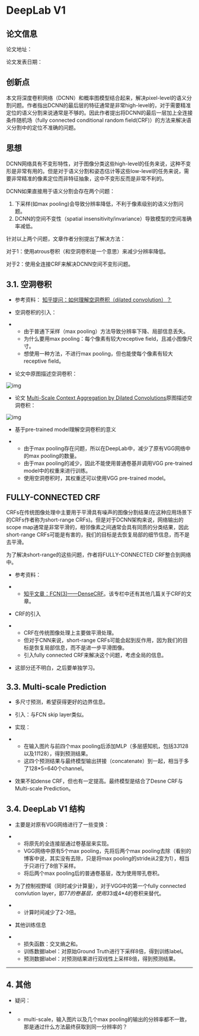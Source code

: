 # DeepLab V1

## 论文信息

论文地址：

论文发表日期：

## 创新点

本文将深度卷积网络（DCNN）和概率图模型结合起来，解决pixel-level的语义分割问题。作者指出DCNN的最后层的特征通常是非常high-level的，对于需要精准定位的语义分割来说通常是不够的。因此作者提出将DCNN的最后一层加上全连接条件随机场（fully connected conditional random field(CRF)）的方法来解决语义分割中的定位不准确的问题。



## 思想

DCNN网络具有不变形特性，对于图像分类这些high-level的任务来说，这种不变形是非常有用的。但是对于语义分割和姿态估计等这些low-level的任务来说，需要非常精准的像素定位而非特征抽象，这中不变形反而是非常不利的。

DCNN如果直接用于语义分割会存在两个问题：

1. 下采样(如max pooling)会导致分辨率降低，不利于像素级别的语义分割问题。
2. DCNN的空间不变性（spatial insensitivity/invariance）导致模型的空间准确率减低。

针对以上两个问题，文章作者分别提出了解决方法：

对于1：使用atrous卷积（和空洞卷积是一个意思）来减少分辨率降低。

对于2：使用全连接CRF来解决DCNN空间不变形问题。



## **3.1. 空洞卷积**

- 参考资料： [知乎提问：如何理解空洞卷积（dilated convolution）？](https://www.zhihu.com/question/54149221/answer/192025860)

- 空洞卷积的引入：

- - 由于普通下采样（max pooling）方法导致分辨率下降、局部信息丢失。
  - 为什么要用max pooling：每个像素有较大receptive field，且减小图像尺寸。
  - 想使用一种方法，不进行max pooling，但也能使每个像素有较大receptive field。

- 论文中原图描述空洞卷积：

![img](https://pic3.zhimg.com/80/v2-88009e435ba92c35bf291758b701cc05_hd.jpg)

- 论文 [Multi-Scale Context Aggregation by Dilated Convolutions](https://link.zhihu.com/?target=https%3A//arxiv.org/abs/1511.07122)原图描述空洞卷积：

![img](https://pic1.zhimg.com/80/v2-3c6448f83a81daaafa5c00aeff033880_hd.jpg)

- 基于pre-trained model理解空洞卷积的意义

- - 由于max pooling存在问题，所以在DeepLab中，减少了原有VGG网络中的max pooling的数量。
  - 由于max pooling的减少，因此不能使用普通卷基并调用VGG pre-trained model中的权重来进行训练。
  - 使用空洞卷积时，其权重还可以使用VGG pre-trained model。

## FULLY-CONNECTED CRF

CRFs在传统图像处理中主要用于平滑具有噪声的图像分割结果(在这种应用场景下的CRFs作者称为short-range CRFs)。但是对于DCNN架构来说，网络输出的scope map通常是非常平滑的，相邻像素之间通常会具有同质的分类结果，因此short-range CRFs可能是有害的，我们的目标是去恢复局部的细节信息，而不是去平滑。

为了解决short-range的这些问题，作者将FULLY-CONNECTED CRF整合到网络中。

- 参考资料：

- - [知乎文章：FCN(3)——DenseCRF](https://zhuanlan.zhihu.com/p/22464586)。该专栏中还有其他几篇关于CRF的文章。

- CRF的引入

- - CRF在传统图像处理上主要做平滑处理。
  - 但对于CNN来说，short-range CRFs可能会起到反作用，因为我们的目标是恢复局部信息，而不是进一步平滑图像。
  - 引入fully connected CRF来解决这个问题，考虑全局的信息。

- 这部分还不明白，之后要单独学习。

## **3.3. Multi-scale Prediction**

- 多尺寸预测，希望获得更好的边界信息。

- 引入：与FCN skip layer类似。

- 实现：

- - 在输入图片与前四个max pooling后添加MLP（多层感知机，包括3*3*128以及1*1*128），得到预测结果。
  - 这四个预测结果与最终模型输出拼接（concatenate）到一起，相当于多了128*5=640个channel。

- 效果不如dense CRF，但也有一定提高。最终模型是结合了Desne CRF与Multi-scale Prediction。

## **3.4. DeepLab V1 结构**

- 主要是对原有VGG网络进行了一些变换：

- - 将原先的全连接层通过卷基层来实现。
  - VGG网络中原有5个max pooling，先将后两个max pooling去除（看别的博客中说，其实没有去除，只是将max pooling的stride从2变为1），相当于只进行了8倍下采样。
  - 将后两个max pooling后的普通卷基层，改为使用带孔卷积。

- 为了控制视野域（同时减少计算量），对于VGG中的第一个fully connected convlution layer，即7*7的卷基层，使用3*3或4*4的卷积来替代。

- - 计算时间减少了2-3倍。

- 其他训练信息

- - 损失函数：交叉熵之和。
  - 训练数据label：对原始Ground Truth进行下采样8倍，得到训练label。
  - 预测数据label：对预测结果进行双线性上采样8倍，得到预测结果。

------

## **4. 其他**

- 疑问：

- - multi-scale，输入图片以及几个max pooling的输出的分辨率都不一致，那是通过什么方法最终获取到同一分辨率的？


